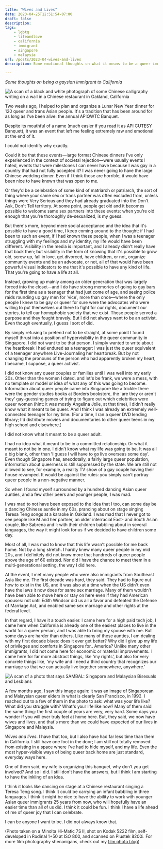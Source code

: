 ```yaml
---
title: "Wives and Lives"
date: 2023-04-25T12:51:54-07:00
draft: false
description: 
tags: 
    - lgbtq
    - lifeandlove
    - california 
    - immigrant 
    - singapore
    - malaysia
url: /posts/2023-04-wives-and-lives
description: Some emotional thoughts on what it means to be a queer immigrant in California, now that I know what I know.

---
```

*Some thoughts on being a gaysian immigrant to California* 

![A scan of a black and white photograph of some Chinese calligraphy writing on a wall in a Chinese restaurant in Oakland, California](https://popagandhi.com/img/20230425_kodak5222_minolta7sii_apiqwtc.jpg)

Two weeks ago, I helped to plan and organize a Lunar New Year dinner for 120 queer and trans Asian people. It's a tradition that has been around for as long as I've been alive: the annual APIQWTC Banquet. 

Despite its mouthful of a name (much easier if you read it as API CUTESY Banquet), it was an event that left me feeling extremely raw and emotional at the end of it.

I could not identify why exactly.

Could it be that these events—large format Chinese dinners I've only experienced in the context of societal rejection—were usually events I hated, events that were milestones I can never have because I was gay in a country that had not fully accepted it? I was never going to have the large Chinese wedding dinner. Even if I think those are horrible, it would have been nice to have known that was open to me. 

Or they'd be a celebration of some kind of matriarch or patriarch, the sort of thing where your same sex or trans partner was often excluded from, unless things were Very Serious and they had already graduated into the Don't Ask, Don't Tell territory. At some point, people get old and it becomes possible to welcome same sex partners into these events: when you're old enough that you're thoroughly de-sexualized, is my guess.

But there's more, beyond mere social acceptance and the idea that it's possible to have a good time, I keep coming around to the thought: if I had been to such an event, if I had known these people, when I was a teenager struggling with my feelings and my identity, my life would have been different. Visibility in the media is important, and I already didn't really have that back then; but visibility in the form of knowing that it's possible to grow old, screw up, fall in love, get divorced, have children, or not, organize community events and be an advocate, or not, all of that would have been powerful visual indicators to me that it's possible to have any kind of life. That you're going to have a life at all.

Instead, growing up mainly among an older generation that was largely forced into the closet—and I do have strong memories of going to gay bars for the first time as a teenager that had just come of age, and seeing police raids rounding up gay men for 'vice', more than once—where the only people I knew to be gay or queer for sure were the advocates who were willing to put themselves out there to fight for our rights, document our stories, to tell our homophobic society that we exist. Those people served a purpose and they fought bravely. But I did not always want to be an activist. Even though eventually, I guess I sort of did.

By simply refusing to pretend not to be straight, at some point I found myself thrust into a position of hypervisiblity in the queer community in Singapore. I did not want to be that person. I simply wanted to write about the heartbreak I had endured as a teenager: I was just the queer equivalent of a teenager anywhere Live-Journaling her heartbreak. But by not changing the pronouns of the person who had apparently broken my heart, I became, I suppose, a queer activist. 

I did not know any queer couples or families until I was well into my early 20s. Other than the women I dated, and let's be frank, we were a mess, with no template or model or idea of what any of this was going to become. Information about queer people came into Singapore like a trickle: there were the gender studies books at Borders bookstore, the 'are they or aren't they' gay-guessing games of trying to figure out which celebrities were queer women (hint: it was mostly Angelina Jolie, at that time), I didn't really know what it meant to be queer. And I think I was already an extremely well-connected teenager for my time. (For a time, I ran a queer DVD lending library; I'd distribute movies and documentaries to other queer teens in my high school and elsewhere.)

I did not know what it meant to be a queer adult.

I had no idea what it meant to be in a committed relationship. Or what it meant to not be in one. I didn't know what my life was going to be. It was all a big blank, other than 'I guess I will have to go live overseas some day'. Even though Singapore has, anecdotally, a fairly large queer population, information about queerness is still suppressed by the state. We are still not allowed to see, for example, a reality TV show of a gay couple having their house revamped. It would be against the rules: you simply can't portray queer people in a non-negative manner. 

So when I found myself surrounded by a hundred dancing Asian queer aunties, and a few other peers and younger people, I was mad.

I was mad to not have been exposed to the idea that I too, can some day be a dancing Chinese auntie in my 60s, prancing about on stage singing Teresa Teng songs at a karaoke in Oakland. I was mad that I never got to see people like M and her partner, an older interracial East- and South Asian couple, like Sabrena and I: with their children babbling about in several languages, the way it might look for us if we decided to have children some day. 

Most of all, I was mad to know that this life wasn't possible for me back home. Not by a long stretch. I hardly knew many queer people in my mid 20s, and I definitely did not know more that hundreds of queer people above the age of 60 existed. Nor did I have the chance to meet them in a multi-generational setting, the way I did here.

At the event, I met many people who were also immigrants from Southeast Asia like me. The first decade was hard, they said. They had to figure out how to exist in the US, and it was also at a time when the US didn't even have the laws it now does for same sex marriage. Many of them wouldn't have been able to move here or stay on here even if they had American spouses: not until Edith Windsor did us all a favor and defeated the Defense of Marriage Act, and enabled same sex marriage and other rights at the federal level. 

In that regard, I have it a touch easier. I came here for a high paid tech job, I came here when California is already one of the easiest places to live in the world for a queer person, and I was able to bring my spouse with me. But some days are harder than others. Like many of these aunties, I am dealing with my first decade blues: does it ever get better? Why did I give up my life of privileges and comforts in Singapore for.. America? Unlike many other immigrants, I did not come here for economic or material improvements. I came here for far more abstract things, like 'my rights', but also for very concrete things like, 'my wife and I need a third country that recognizes our marriage so that we can actually live together somewhere, anywhere.' 

![A scan of a photo that says SAMBAL: Singapore and Malaysian Bisexuals and Lesbians](https://popagandhi.com/img/SAMBAL002.jpg)

A few months ago, I saw this image again: it was an image of Singaporean and Malaysian queer elders in what is clearly San Francisco, in 1993. I reached out to a few of them in the photo to ask: what was your life like? What did you struggle with? What's your life like now? Many of them said the same thing: the first couple of years are very, very hard. Some days you wonder if you will ever truly feel at home here. But, they said, we now have wives and lives, and that's more than we could have expected of our lives in Singapore and Malaysia. 

*Wives and lives*. I have that too, but I also have had far less time than them in California. I still have one foot in the door; I am still not totally removed from existing in a space where I've had to hide myself, and my life. Even the most hyper-visible ways of being queer back home are just standard, everyday ways here. 

One of them said, my wife is organizing this banquet, why don't you get involved? And so I did. I still don't have the answers, but I think I am starting to have the inkling of an idea.

I think it looks like dancing on stage at a Chinese restaurant singing a Teresa Teng song. I think it could be carrying an infant babbling in three languages. I think it might be nice to have the ability to work with younger Asian queer immigrants 25 years from now, who will hopefully have an easier time than all of us did. I think it could be fun. I think I have a life ahead of me of queer joy that I can celebrate.

I can be anyone I want to be. I did not always know that.

(Photo taken on a Minolta Hi-Matic 7S II, shot on Kodak 5222 film, self-developed in Rodinal 1+50 at ISO 800, and scanned on Plustek 8200i. For more film photography shenanigans, check out my [film photo blog](https://micro.popagandhi.com))
